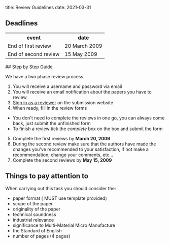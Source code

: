 title: Review Guidelines
date: 2021-03-31

## Deadlines


<table class="info" style="width:100%;">
<tr><th>event</th><th>date</th></tr>
<tr class="dark  current"><td>End of first review</td><td>20 March 2009</td></tr> 
<tr class="dark"><td>End of second review</td><td>15 May 2009</td></tr> 
</table>
<!--break-->
## Step by Step Guide


We have a two phase review process. 

1. You will receive a username and password via email
2. You will receive an email notification about the papers you have to review
3. [Sign in as a reviewer](http://conference.4m-association.org/review/signin.php) on the submission website
4. When ready, fill in the review forms
 * You don't need to complete the reviews in one go, you can always come back, just submit the unfinished form
 * To finish a review tick the *complete* box on the box and submit the form
5. Complete the first reviews by **March 20, 2009** 
6. During the second review make sure that the authors have made the changes you've recommended to your satisfaction, if not make a recommendation, change your comments, etc...
7. Complete the second reviews by **May 15, 2009**

## Things to pay attention to


When carrying out this task you should consider the:

* paper format ( MUST use template provided)
* scope of the paper
* originality of the paper
* technical soundness
* industrial relevance
* significance to Multi-Material Micro Manufacture
* the Standard of English
* number of pages (4 pages)
